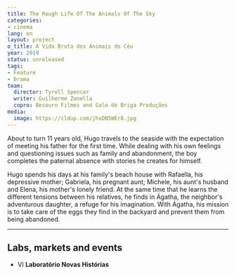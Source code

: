 ```yaml
---
title: The Rough Life Of The Animals Of The Sky
categories:
- cinema
lang: en
layout: project
o_title: A Vida Bruta dos Animais do Céu
year: 2019
status: unreleased
tags:
- Feature
- Drama
team:
  director: Tyrell Spencer
  writer: Guilherme Zanella
  copro: Besouro Filmes and Galo de Briga Produções
media:
  image: https://cldup.com/jhxDN5WEr8.jpg
---
```


About to turn 11 years old, Hugo travels to the seaside with the expectation of meeting his father for the first time. While dealing with his own feelings and questioning issues such as family and abandonment, the boy completes the paternal absence with stories he creates for himself.

Hugo spends his days at his family's beach house with Rafaella, his depressive mother; Gabriela, his pregnant aunt; Michele, his aunt's husband and Elena, his mother's lonely friend. At the same time that he learns the different tensions between his relatives, he finds in Ágatha, the neighbor's adventurous daughter, a refuge for his imagination. With Ágatha, his mission is to take care of the eggs they find in the backyard and prevent them from being abandoned.

---

## Labs, markets and events
* VI **Laboratório Novas Histórias**
